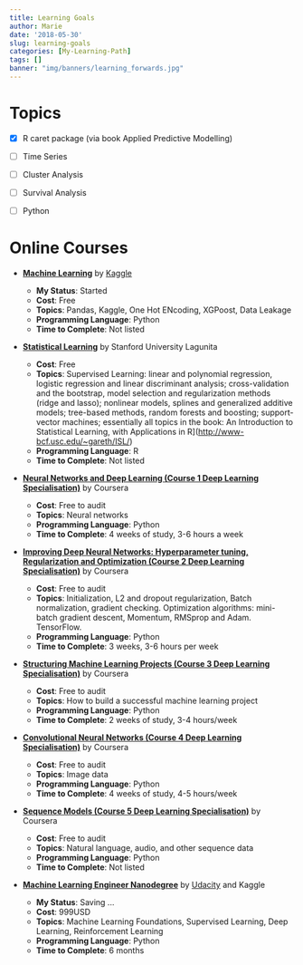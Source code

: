 ```yaml
---
title: Learning Goals
author: Marie
date: '2018-05-30'
slug: learning-goals
categories: [My-Learning-Path]
tags: []
banner: "img/banners/learning_forwards.jpg"
---
```


# Topics

- [x] R caret package (via book Applied Predictive Modelling)
- [ ] Time Series
- [ ] Cluster Analysis
- [ ] Survival Analysis
- [ ] Python




# Online Courses

* **[Machine Learning](https://www.kaggle.com/learn/machine-learning)** by [Kaggle](https://www.kaggle.com) 
    + **My Status**: Started
    + **Cost**: Free
    + **Topics**: Pandas, Kaggle, One Hot ENcoding, XGPoost, Data Leakage
    + **Programming Language**: Python
    + **Time to Complete**: Not listed
    
* **[Statistical Learning](https://lagunita.stanford.edu/courses/HumanitiesSciences/StatLearning/Winter2016/about)** by Stanford University Lagunita 
    + **Cost**: Free
    + **Topics**: Supervised Learning: linear and polynomial regression, logistic regression and linear discriminant analysis; cross-validation and the bootstrap, model selection and regularization methods (ridge and lasso); nonlinear models, splines and generalized additive models; tree-based methods, random forests and boosting; support-vector machines; essentially all topics in the book: An Introduction to Statistical Learning, with Applications in R](http://www-bcf.usc.edu/~gareth/ISL/)
    + **Programming Language**: R
    + **Time to Complete**: Not listed    
    
* **[Neural Networks and Deep Learning (Course 1 Deep Learning Specialisation)](https://www.coursera.org/learn/neural-networks-deep-learning)** by Coursera
    + **Cost**: Free to audit
    + **Topics**: Neural networks
    + **Programming Language**: Python
    + **Time to Complete**: 4 weeks of study, 3-6 hours a week  
    
* **[Improving Deep Neural Networks: Hyperparameter tuning, Regularization and Optimization (Course 2 Deep Learning Specialisation)](https://www.coursera.org/learn/deep-neural-network)** by Coursera
    + **Cost**: Free to audit
    + **Topics**: Initialization, L2 and dropout regularization, Batch normalization, gradient checking.
Optimization algorithms: mini-batch gradient descent, Momentum, RMSprop and Adam.  TensorFlow. 
    + **Programming Language**: Python
    + **Time to Complete**: 3 weeks, 3-6 hours per week   
    
* **[Structuring Machine Learning Projects (Course 3 Deep Learning Specialisation)](https://www.coursera.org/learn/machine-learning-projects)** by Coursera
    + **Cost**: Free to audit
    + **Topics**: How to build a successful machine learning project
    + **Programming Language**: Python
    + **Time to Complete**: 2 weeks of study, 3-4 hours/week         
    
* **[Convolutional Neural Networks (Course 4 Deep Learning Specialisation)](https://www.coursera.org/learn/convolutional-neural-networks)** by Coursera
    + **Cost**: Free to audit
    + **Topics**: Image data
    + **Programming Language**: Python
    + **Time to Complete**: 4 weeks of study, 4-5 hours/week            

* **[Sequence Models (Course 5 Deep Learning Specialisation)](https://www.coursera.org/learn/nlp-sequence-models)** by Coursera
    + **Cost**: Free to audit
    + **Topics**: Natural language, audio, and other sequence data
    + **Programming Language**: Python
    + **Time to Complete**: Not listed             



* **[Machine Learning Engineer Nanodegree](https://www.kaggle.com/learn/machine-learning)** by [Udacity](https://www.udacity.com/course/machine-learning-engineer-nanodegree) and Kaggle 
    + **My Status**: Saving ...
    + **Cost**: 999USD
    + **Topics**: Machine Learning Foundations, Supervised Learning, Deep Learning, Reinforcement Learning
    + **Programming Language**: Python
    + **Time to Complete**: 6 months
